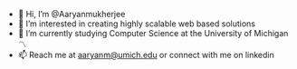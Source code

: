 - 👋 Hi, I’m @Aaryanmukherjee
- 👀 I’m interested in creating highly scalable web based solutions
- 🌱 I’m currently studying Computer Science at the University of Michigan 〽️
- 📫 Reach me at aaryanm@umich.edu or connect with me on linkedin

